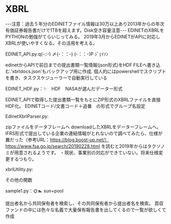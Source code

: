 # XBRL


---注意：過去５年分のEDINETファイル情報は30万以上あり2013年からの年次有価証券報告書だけで1TBを超えます。Disk空き容量注意---
EDINETのXBRLをPYTHONの勉強がてらいじってみる。
2019年3月からEDINETがAPIに対応しXBRLが使いやすくなる。その活用を考える。

EDINET_API.py:q(-::-) 〆(-：：-) (-：：-)P ｼﾞｪｲｿﾝ

edinetからAPIで前日までの提出書類一覧情報(json形式)をHDF FILEへ書き込む.'xbrldocs.json'もバックアップ用に作成.
個人的にはpowershellでスクリプトを書き、タスクスケジューラーで自動実行している

EDINET_HDF.py：✨　HDF　NASAが選んだデーター形式

EDINET_APIで取得した提出書類一覧をもとにZIP形式のXBRLファイルを直接HDF化。
EDINETコード/文書コード＋追番　の形式でグループ名設定

EdinetXbrlParser.py:

zipファイルをデータフレームへ
downloadしたXBRLをデーターフレームへ。
IFRS形式で提出している企業の連結情報がとれないので調べてみたら、仕様が糞だった（参考URL：https://blog.boost-up.net/）
https://www.fsa.go.jp/search/20190228.html
を読むと2019年からはタクソノミが用意されるようです。
・現状、事業別の対応ができていない。将来仕様変更するつもり。

xbrlUtility.py:

その他の関数

sample1.py：🌞🏊‍ sun+pool

提出者名から共同保有者を検索し、その共同保有者から提出者名を検索。
買収ファンドの中には色々な名義で大量保有報告書を出してくるので一覧が欲しくて作成


